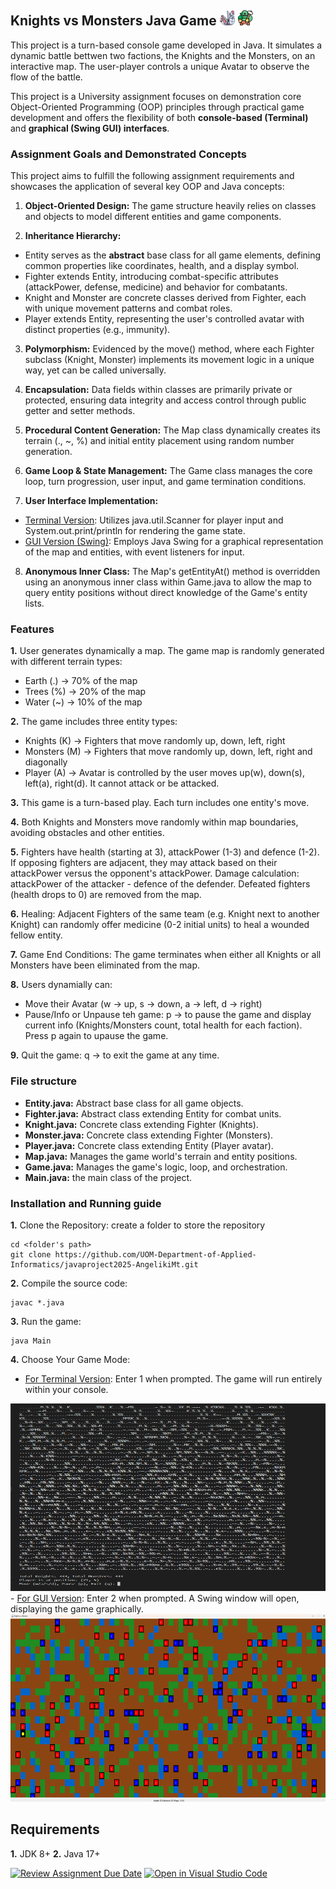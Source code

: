 ## Knights vs Monsters Java Game ![Alt text](resources/knight.png) ![Alt text](resources/orc.png)

This project is a turn-based console game developed in Java. It simulates a dynamic battle bettwen two factions, the Knights and the Monsters, on an interactive map. The user-player controls a unique Avatar to observe the flow of the battle. 

This project is a University assignment focuses on demonstration core Object-Oriented Programming (OOP) principles through practical game development and offers the flexibility of both **console-based (Terminal)** and **graphical (Swing GUI) interfaces**.

### Assignment Goals and Demonstrated Concepts
This project aims to fulfill the following assignment requirements and showcases the application of several key OOP and Java concepts:

1. **Object-Oriented Design:** The game structure heavily relies on classes and objects to model different entities and game components.

2. **Inheritance Hierarchy:**
- Entity serves as the **abstract** base class for all game elements, defining common properties like coordinates, health, and a display symbol.
- Fighter extends Entity, introducing combat-specific attributes (attackPower, defense, medicine) and behavior for combatants.
- Knight and Monster are concrete classes derived from Fighter, each with unique movement patterns and combat roles.
- Player extends Entity, representing the user's controlled avatar with distinct properties (e.g., immunity).

3. **Polymorphism:** Evidenced by the move() method, where each Fighter subclass (Knight, Monster) implements its movement logic in a unique way, yet can be called universally.

4. **Encapsulation:** Data fields within classes are primarily private or protected, ensuring data integrity and access control through public getter and setter methods.

5. **Procedural Content Generation:** The Map class dynamically creates its terrain (., ~, %) and initial entity placement using random number generation.

6. **Game Loop & State Management:** The Game class manages the core loop, turn progression, user input, and game termination conditions.

7. **User Interface Implementation:** 
- <ins>Terminal Version</ins>: Utilizes java.util.Scanner for player input and System.out.print/println for rendering the game state.
- <ins>GUI Version (Swing)</ins>: Employs Java Swing for a graphical representation of the map and entities, with event listeners for input.

8. **Anonymous Inner Class:** The Map's getEntityAt() method is overridden using an anonymous inner class within Game.java to allow the map to query entity positions without direct knowledge of the Game's entity lists.

### Features
**1.** User generates dynamically a map. The game map is randomly generated with different terrain types:
- Earth (.) -> 70% of the map
- Trees (%) -> 20% of the map
- Water (~) -> 10% of the map

**2.** The game includes three entity types:
- Knights (K) -> Fighters that move randomly up, down, left, right
- Monsters (M) -> Fighters that move randomly up, down, left, right and diagonally
- Player (A) -> Avatar is controlled by the user moves up(w), down(s), left(a), right(d). 
It cannot attack or be attacked.

**3.** This game is a turn-based play. Each turn includes one entity's move.

**4.** Both Knights and Monsters move randomly within map boundaries, avoiding obstacles and other entities.

**5.** Fighters have health (starting at 3), attackPower (1-3) and defence (1-2). If opposing fighters are adjacent, they may attack based on their attackPower versus the opponent's attackPower. Damage calculation: attackPower of the attacker - defence of the defender. Defeated fighters (health drops to 0) are removed from the map.

**6.** Healing: Adjacent Fighters of the same team (e.g. Knight next to another Knight) can randomly offer medicine (0-2 initial units) to heal a wounded fellow entity.

**7.** Game End Conditions: The game terminates when either all Knights or all Monsters have been eliminated from the map.

**8.** Users dynamially can:
- Move their Avatar (w -> up, s -> down, a -> left, d -> right)
- Pause/Info or Unpause teh game: p -> to pause the game and display current info (Knights/Monsters count, total health for each faction). Press p again to upause the game.

**9.** Quit the game: q -> to exit the game at any time.

### File structure
- **Entity.java:** Abstract base class for all game objects.
- **Fighter.java:** Abstract class extending Entity for combat units.
- **Knight.java:** Concrete class extending Fighter (Knights).
- **Monster.java:** Concrete class extending Fighter (Monsters).
- **Player.java:** Concrete class extending Entity (Player avatar).
- **Map.java:** Manages the game world's terrain and entity positions.
- **Game.java:** Manages the game's logic, loop, and orchestration.
- **Main.java:** the main class of the project.

### Installation and Running guide
**1.** Clone the Repository:
create a folder to store the repository
```
cd <folder's path>
git clone https://github.com/UOM-Department-of-Applied-Informatics/javaproject2025-AngelikiMt.git
```

**2.** Compile the source code:
```
javac *.java
```

**3.** Run the game:
```
java Main
```
**4.** Choose Your Game Mode:
- <ins>For Terminal Version</ins>: Enter 1 when prompted. The game will run entirely within your console.
<img src='resources/terminal-based.png' alt='terminal-based image' width='600' height='300'/>
- <ins>For GUI Version</ins>: Enter 2 when prompted. A Swing window will open, displaying the game graphically.
<img src='resources/GUI-based.png' alt='GUI-based image' width='600' height='300'/>

## Requirements
**1.** JDK 8+
**2.** Java 17+


[![Review Assignment Due Date](https://classroom.github.com/assets/deadline-readme-button-22041afd0340ce965d47ae6ef1cefeee28c7c493a6346c4f15d667ab976d596c.svg)](https://classroom.github.com/a/eYiY0jga)
[![Open in Visual Studio Code](https://classroom.github.com/assets/open-in-vscode-2e0aaae1b6195c2367325f4f02e2d04e9abb55f0b24a779b69b11b9e10269abc.svg)](https://classroom.github.com/online_ide?assignment_repo_id=19728827&assignment_repo_type=AssignmentRepo)
